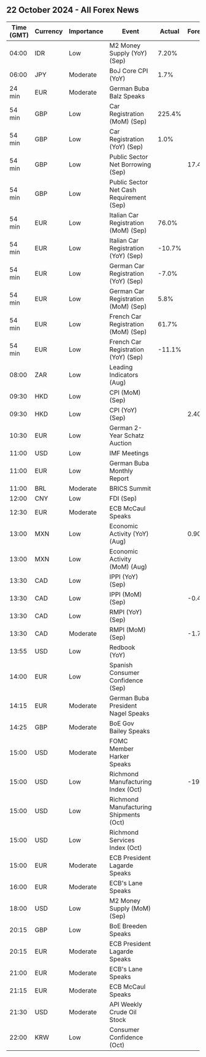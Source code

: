 ## 22 October 2024 - All Forex News

| Time (GMT) | Currency | Importance | Event | Actual | Forecast | Previous |
|------|----------|------------|-------|--------|----------|----------|
| 04:00 | IDR | Low | M2 Money Supply (YoY) (Sep) | 7.20% |  | 7.30% |
| 06:00 | JPY | Moderate | BoJ Core CPI (YoY) | 1.7% |  | 1.8% |
| 24 min | EUR | Moderate | German Buba Balz Speaks |  |  |  |
| 54 min | GBP | Low | Car Registration (MoM) (Sep) | 225.4% |  | -42.7% |
| 54 min | GBP | Low | Car Registration (YoY) (Sep) | 1.0% |  | -1.3% |
| 54 min | GBP | Low | Public Sector Net Borrowing (Sep) |  | 17.40B | 13.73B |
| 54 min | GBP | Low | Public Sector Net Cash Requirement (Sep) |  |  | 4.875B |
| 54 min | EUR | Low | Italian Car Registration (MoM) (Sep) | 76.0% |  | -44.6% |
| 54 min | EUR | Low | Italian Car Registration (YoY) (Sep) | -10.7% |  | -13.4% |
| 54 min | EUR | Low | German Car Registration (YoY) (Sep) | -7.0% |  | -27.8% |
| 54 min | EUR | Low | German Car Registration (MoM) (Sep) | 5.8% |  | -17.2% |
| 54 min | EUR | Low | French Car Registration (MoM) (Sep) | 61.7% |  | -31.8% |
| 54 min | EUR | Low | French Car Registration (YoY) (Sep) | -11.1% |  | -24.3% |
| 08:00 | ZAR | Low | Leading Indicators (Aug) |  |  | 113.60% |
| 09:30 | HKD | Low | CPI (MoM) (Sep) |  |  | 0.00% |
| 09:30 | HKD | Low | CPI (YoY) (Sep) |  | 2.40% | 2.50% |
| 10:30 | EUR | Low | German 2-Year Schatz Auction |  |  | 2.140% |
| 11:00 | USD | Low | IMF Meetings |  |  |  |
| 11:00 | EUR | Low | German Buba Monthly Report |  |  |  |
| 11:00 | BRL | Moderate | BRICS Summit |  |  |  |
| 12:00 | CNY | Low | FDI (Sep) |  |  | -31.50% |
| 12:30 | EUR | Moderate | ECB McCaul Speaks |  |  |  |
| 13:00 | MXN | Low | Economic Activity (YoY) (Aug) |  | 0.90% | 3.80% |
| 13:00 | MXN | Low | Economic Activity (MoM) (Aug) |  |  | 0.60% |
| 13:30 | CAD | Low | IPPI (YoY) (Sep) |  |  | 0.2% |
| 13:30 | CAD | Low | IPPI (MoM) (Sep) |  | -0.4% | -0.8% |
| 13:30 | CAD | Low | RMPI (YoY) (Sep) |  |  | -2.5% |
| 13:30 | CAD | Moderate | RMPI (MoM) (Sep) |  | -1.7% | -3.1% |
| 13:55 | USD | Low | Redbook (YoY) |  |  | 5.6% |
| 14:00 | EUR | Low | Spanish Consumer Confidence (Sep) |  |  | 89.4 |
| 14:15 | EUR | Moderate | German Buba President Nagel Speaks |  |  |  |
| 14:25 | GBP | Moderate | BoE Gov Bailey Speaks |  |  |  |
| 15:00 | USD | Moderate | FOMC Member Harker Speaks |  |  |  |
| 15:00 | USD | Low | Richmond Manufacturing Index (Oct) |  | -19 | -21 |
| 15:00 | USD | Low | Richmond Manufacturing Shipments (Oct) |  |  | -18 |
| 15:00 | USD | Low | Richmond Services Index (Oct) |  |  | -1 |
| 15:00 | EUR | Moderate | ECB President Lagarde Speaks |  |  |  |
| 16:00 | EUR | Moderate | ECB's Lane Speaks |  |  |  |
| 18:00 | USD | Low | M2 Money Supply (MoM) (Sep) |  |  | 21.18T |
| 20:15 | GBP | Low | BoE Breeden Speaks |  |  |  |
| 20:15 | EUR | Moderate | ECB President Lagarde Speaks |  |  |  |
| 21:00 | EUR | Moderate | ECB's Lane Speaks |  |  |  |
| 21:15 | EUR | Moderate | ECB McCaul Speaks |  |  |  |
| 21:30 | USD | Moderate | API Weekly Crude Oil Stock |  |  | -1.580M |
| 22:00 | KRW | Low | Consumer Confidence (Oct) |  |  | 100.0 |
